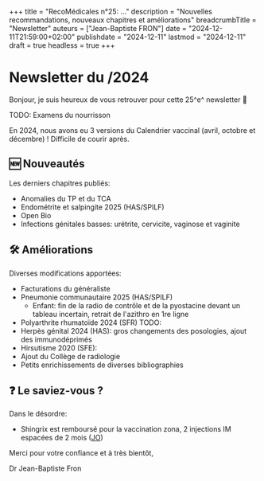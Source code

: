 +++
title = "RecoMédicales n°25:  ..."
description = "Nouvelles recommandations, nouveaux chapitres et améliorations"
breadcrumbTitle = "Newsletter"
auteurs = ["Jean-Baptiste FRON"]
date = "2024-12-11T21:59:00+02:00"
publishdate = "2024-12-11"
lastmod = "2024-12-11"
draft = true
headless = true
+++

# Newsletter du /2024

Bonjour, je suis heureux de vous retrouver pour cette 25^e^ newsletter 📰

TODO: Examens du nourrisson

En 2024, nous avons eu 3 versions du Calendrier vaccinal (avril, octobre et décembre) ! Difficile de courir après.

## 🆕 Nouveautés

Les derniers chapitres publiés:

- Anomalies du TP et du TCA
- Endométrite et salpingite 2025 (HAS/SPILF)
- Open Bio
- Infections génitales basses: urétrite, cervicite, vaginose et vaginite

## 🛠️ Améliorations

Diverses modifications apportées:

- Facturations du généraliste
- Pneumonie communautaire 2025 (HAS/SPILF)
  - Enfant: fin de la radio de contrôle et de la pyostacine devant un tableau incertain, retrait de l'azithro en 1re ligne
- Polyarthrite rhumatoïde 2024 (SFR) TODO:
- Herpès génital 2024 (HAS): gros changements des posologies, ajout des immunodéprimés
- Hirsutisme 2020 (SFE):
- Ajout du Collège de radiologie
- Petits enrichissements de diverses bibliographies

## ❓ Le saviez-vous ?

Dans le désordre:

- Shingrix est remboursé pour la vaccination zona, 2 injections IM espacées de 2 mois ([JO](https://www.legifrance.gouv.fr/jorf/id/JORFTEXT000050762661?init=true&page=1&query=Shingrix&searchField=ALL&tab_selection=all))

Merci pour votre confiance et à très bientôt,

Dr Jean-Baptiste Fron
